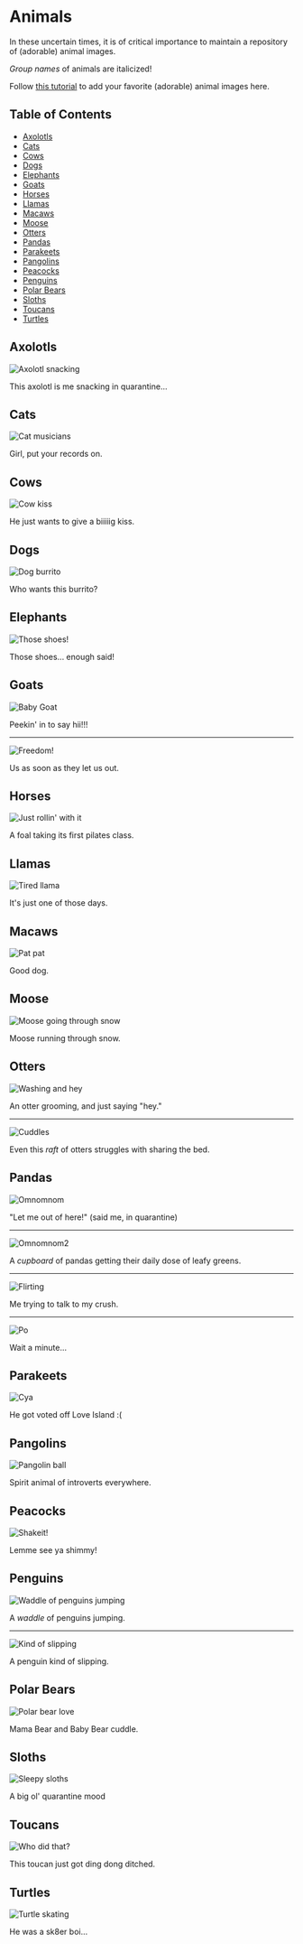 # Animals

In these uncertain times, it is of critical importance to maintain a repository of (adorable) animal images.

_Group names_ of animals are italicized!

Follow [this tutorial](../Tutorials/Animals.md) to add your favorite (adorable) animal images here.

## Table of Contents

- [Axolotls](#axolotls)
- [Cats](#cats)
- [Cows](#cows)
- [Dogs](#dogs)
- [Elephants](#elephants)
- [Goats](#goats)
- [Horses](#horses)
- [Llamas](#llamas)
- [Macaws](#macaws)
- [Moose](#moose)
- [Otters](#otters)
- [Pandas](#pandas)
- [Parakeets](#parakeets)
- [Pangolins](#pangolins)
- [Peacocks](#peacocks)
- [Penguins](#penguins)
- [Polar Bears](#polar-bears)
- [Sloths](#sloths)
- [Toucans](#toucans)
- [Turtles](#turtles)



## Axolotls

![Axolotl snacking](https://media.giphy.com/media/dx7S8WPt55Im3Oz6m0/giphy.gif)

This axolotl is me snacking in quarantine...

## Cats

![Cat musicians](https://media.giphy.com/media/t7MWRoExDRF72/giphy.gif)

Girl, put your records on.

## Cows

![Cow kiss](https://media.giphy.com/media/kdicjggNCgM10dtqvO/giphy.gif) 

He just wants to give a biiiiig kiss.

## Dogs

![Dog burrito](https://media.giphy.com/media/101kC6OJncUhi0/giphy.gif)

Who wants this burrito?

## Elephants

![Those shoes!](https://media.giphy.com/media/SWKyABQ08mbXW/giphy.gif)

Those shoes... enough said!

## Goats

![Baby Goat](https://media.giphy.com/media/Lqmp9tVPIvtyyKQneQ/giphy.gif)

Peekin' in to say hii!!!

---

![Freedom!](https://media.giphy.com/media/Wowj1abwRkpSo/giphy.gif)

Us as soon as they let us out.

## Horses

![Just rollin' with it](https://data.whicdn.com/images/239453188/original.gif)

A foal taking its first pilates class.

## Llamas

![Tired llama](https://thumbs.gfycat.com/CoordinatedInnocentKudu-small.gif)

It's just one of those days.

## Macaws

![Pat pat](https://media.giphy.com/media/Y5oWh5sA09hBe/giphy.gif)

Good dog.

## Moose

![Moose going through snow](https://media.giphy.com/media/OK5bgtzJ5u2Fa/giphy.gif)

Moose running through snow.

## Otters

![Washing and hey](https://media.giphy.com/media/73v1HppfeWkEg/giphy.gif)

An otter grooming, and just saying "hey." 

---

![Cuddles](https://media.giphy.com/media/vjKrEyy2NVblS/giphy.gif)

Even this _raft_ of otters struggles with sharing the bed.


## Pandas

![Omnomnom](https://media.giphy.com/media/N6funLtVsHW0g/giphy.gif)

"Let me out of here!" (said me, in quarantine)

---

![Omnomnom2](https://media.giphy.com/media/l4JyPmgCnZ2IT0hUY/giphy.gif)

A _cupboard_ of pandas getting their daily dose of leafy greens. 

---

![Flirting](https://media.giphy.com/media/l3vR33TV0vszF7rWg/giphy.gif)

Me trying to talk to my crush.

---

![Po](https://media.giphy.com/media/112TRnXkSiuGCQ/giphy.gif)

Wait a minute...

## Parakeets

![Cya](https://media.giphy.com/media/fZ1rhwcUBJTKvGhIaa/source.gif)

He got voted off Love Island :(

## Pangolins

![Pangolin ball](https://media.giphy.com/media/14aTiZaU29wMVy/giphy.gif)

Spirit animal of introverts everywhere.

## Peacocks

![Shakeit!](peacock.gif)

Lemme see ya shimmy!

## Penguins

![Waddle of penguins jumping](https://media.giphy.com/media/aYTf2pXrF8Sgo/giphy.gif)

A _waddle_ of penguins jumping.

---

![Kind of slipping](https://media.giphy.com/media/DqY8dWBiMus24/giphy.gif)

A penguin kind of slipping.

## Polar Bears

![Polar bear love](https://media.giphy.com/media/rwqtumawean2o/giphy.gif) 

Mama Bear and Baby Bear cuddle.

## Sloths

![Sleepy sloths](https://www.pbh2.com/wordpress/wp-content/uploads/2012/10/funniest-animal-gifs-sloth-chilling.gif)

A big ol' quarantine mood

## Toucans

![Who did that?](https://media.giphy.com/media/MB6nc19nH5ERy/giphy.gif)

This toucan just got ding dong ditched.

## Turtles

![Turtle skating](https://media.giphy.com/media/HuVCpmfKheI2Q/giphy.gif)

He was a sk8er boi...


